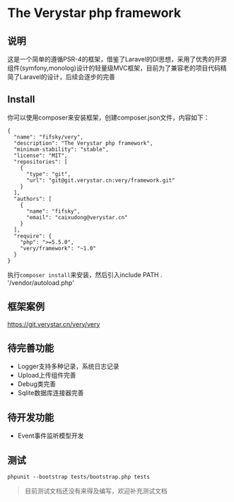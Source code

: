 # The Verystar php framework

## 说明
这是一个简单的遵循PSR-4的框架，借鉴了Laravel的DI思想，采用了优秀的开源组件(symfony,monolog)设计的轻量级MVC框架，目前为了兼容老的项目代码精简了Laravel的设计，后续会逐步的完善

## Install

你可以使用composer来安装框架，创建composer.json文件，内容如下：

```
{
  "name": "fifsky/very",
  "description": "The Verystar php framework",
  "minimum-stability": "stable",
  "license": "MIT",
  "repositories": [
    {
      "type": "git",
      "url": "git@git.verystar.cn:very/framework.git"
    }
  ],
  "authors": [
    {
      "name": "fifsky",
      "email": "caixudong@verystar.cn"
    }
  ],
  "require": {
    "php": ">=5.5.0",
    "very/framework": "~1.0"
  }
}

```

执行`composer install`来安装，然后引入include PATH . '/vendor/autoload.php'

## 框架案例
https://git.verystar.cn/very/very

## 待完善功能

- Logger支持多种记录，系统日志记录
- Upload上传组件完善
- Debug类完善
- Sqlite数据库连接器完善

## 待开发功能

- Event事件监听模型开发

## 测试

```
phpunit --bootstrap tests/bootstrap.php tests
```

> 目前测试文档还没有来得及编写，欢迎补充测试文档